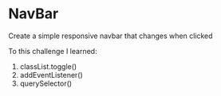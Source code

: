 # NavBar

Create a simple responsive navbar that changes when clicked

To this challenge I learned:

1. classList.toggle()
2. addEventListener()
3. querySelector()

